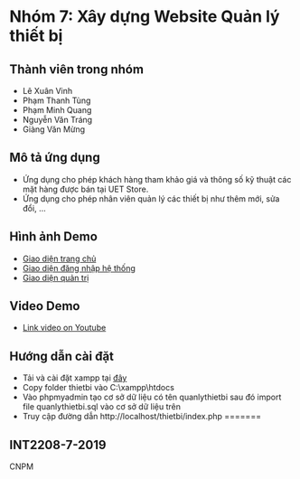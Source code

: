 # Nhóm 7: Xây dựng Website Quản lý thiết bị
## Thành viên trong nhóm
* Lê Xuân Vinh
* Phạm Thanh Tùng
* Phạm Minh Quang
* Nguyễn Văn Tráng
* Giàng Văn Mừng
## Mô tả ứng dụng
* Ứng dụng cho phép khách hàng tham khảo giá và thông số kỹ thuật các mặt hàng được bán tại UET Store.
* Ứng dụng cho phép nhân viên quản lý các thiết bị như thêm mới, sửa đổi, ...
## Hình ảnh Demo
* [Giao diện trang chủ](https://imgur.com/a/uJ56K7d)
* [Giao diện đăng nhập hệ thống](https://imgur.com/a/5rprpTh)
* [Giao diện quản trị](https://imgur.com/a/Andz4bb)
## Video Demo
* [Link video on Youtube](https://youtu.be/MNR8CEE8LxY)
## Hướng dẫn cài đặt 
* Tải và cài đặt xampp tại [đây](https://www.apachefriends.org/index.html)
* Copy folder thietbi vào C:\xampp\htdocs
* Vào phpmyadmin tạo cơ sở dữ liệu có tên quanlythietbi sau đó import file quanlythietbi.sql vào cơ sở dữ liệu trên
* Truy cập đường dẫn http://localhost/thietbi/index.php
=======
## INT2208-7-2019
CNPM
